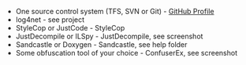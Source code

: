 *   One source control system (TFS, SVN or Git) - [GitHub Profile](https://github.com/shakuu)
*   log4net - see project
*   StyleCop or JustCode - StyleCop
*   JustDecompile or ILSpy - JustDecompile, see screenshot
*   Sandcastle or Doxygen - Sandcastle, see help folder
*   Some obfuscation tool of your choice - ConfuserEx, see screenshot